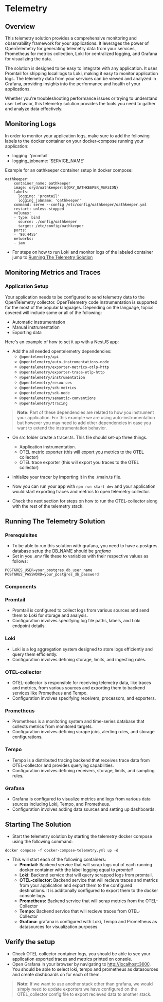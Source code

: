 # Telemetry

## Overview

This telemetry solution provides a comprehensive monitoring and observability framework for your applications. It leverages the power of OpenTelemetry for generating telemetry data from your services, Prometheus for metrics collection, Loki for centralized logging, and Grafana for visualizing the data.

The solution is designed to be easy to integrate with any application. It uses Promtail for shipping local logs to Loki, making it easy to monitor application logs. The telemetry data from your services can be viewed and analyzed in Grafana, providing insights into the performance and health of your applications.

Whether you're troubleshooting performance issues or trying to understand user behavior, this telemetry solution provides the tools you need to gather and analyze data effectively.

## Monitoring Logs

In order to monitor your application logs, make sure to add the following labels to the docker container on your docker-compose running your application:

- logging: 'promtail'
- logging_jobname: 'SERVICE_NAME'

Example for an oathkeeper container setup in docker compose:

```docker
oathkeeper:
    container_name: oathkeeper
    image: oryd/oathkeeper:${ORY_OATHKEEPER_VERSION}
    labels:
      logging: 'promtail'
      logging_jobname: 'oathkeeper'
    command: serve --config /etc/config/oathkeeper/oathkeeper.yml
    restart: unless-stopped
    volumes:
    - type: bind
      source: ./config/oathkeeper
      target: /etc/config/oathkeeper
    ports:
    - '80:4455'
    networks:
    - iam
```

- For steps on how to run Loki and monitor logs of the labeled container jump to [Running The Telemetry Solution](#running-the-telemetry-solution)

## Monitoring Metrics and Traces

### Application Setup

Your application needs to be configured to send telemetry data to the OpenTelemetry collector. OpenTelemetry code instrumentation is supported for the most of the popular languages. Depending on the language, topics covered will include some or all of the following:

- Automatic instrumentation
- Manual instrumentation
- Exporting data

Here's an example of how to set it up with a NestJS app:

- Add the all needed opentelemetry dependencies:
  - `@opentelemetry/api`
  - `@opentelemetry/auto-instrumentations-node`
  - `@opentelemetry/exporter-metrics-otlp-http`
  - `@opentelemetry/exporter-trace-otlp-http`
  - `@opentelemetry/instrumentation`
  - `@opentelemetry/resources`
  - `@opentelemetry/sdk-metrics`
  - `@opentelemetry/sdk-node`
  - `@opentelemetry/semantic-conventions`
  - `@opentelemetry/tracing`

> **Note:** Part of these dependencies are related to how you instrument your application. For this example we are using auto-instrumentation but however you may need to add other dependencies in case you want to extend the instrumentation behavior.

- On src folder create a tracer.ts. This file should set-up three things.
  - Application instrumentation.
  - OTEL metric exporter (this will export you metrics to the OTEL collector)
  - OTEL trace exporter (this will export you traces to the OTEL collector)

- Initialize your tracer by importing it in the ./main.ts file.

- Now you can run your app with `npm run start dev` and your application would start exporting traces and metrics to open telemetry collector.

- Check the next section for steps on how to run the OTEL-collector along with the rest of the telemetry stack.

## Running The Telemetry Solution

### Prerequisites

- To be able to run this solution with grafana, you need to have a postgres database setup the DB_NAME should be *grafana*
- Set in you .env file these to variables with their respective values as follows:

```
POSTGRES_USER=your_postgres_db_user_name
POSTGRES_PASSWORD=your_postgres_db_password
```

### Components

### Promtail

- Promtail is configured to collect logs from various sources and send them to Loki for storage and analysis.
- Configuration involves specifying log file paths, labels, and Loki endpoint details.

### Loki

- Loki is a log aggregation system designed to store logs efficiently and query them efficiently.
- Configuration involves defining storage, limits, and ingesting rules.

### OTEL-collector

- OTEL-collector is responsible for receiving telemetry data, like traces and metrics, from various sources and exporting them to backend services like Prometheus and Tempo.
- Configuration involves specifying receivers, processors, and exporters.

### Prometheus

- Prometheus is a monitoring system and time-series database that collects metrics from monitored targets.
- Configuration involves defining scrape jobs, alerting rules, and storage configurations.

### Tempo

- Tempo is a distributed tracing backend that receives trace data from OTEL-collector and provides querying capabilities.
- Configuration involves defining receivers, storage, limits, and sampling rules.

### Grafana

- Grafana is configured to visualize metrics and logs from various data sources including Loki, Tempo, and Prometheus.
- Configuration involves adding data sources and setting up dashboards.

## Starting The Solution

- Start the telemetry solution by starting the telemetry docker compose using the following command:

```
docker compose -f docker-compose-telemetry.yml up -d
```

- This will start each of the following containers:
  - **Promtail:** Backend service that will scrap logs out of each running docker container with the label logging equal to *promtail*
  - **Loki:** Backend service that will query scrapped logs from promtail.
  - **OTEL-collector:** Backend service that will recieve traces and metrics from your application and export them to the configured destinations. It is additonally configured to export them to the docker console logs.
  - **Prometheus:** Backend service that will scrap metrics from the OTEL-Collector
  - **Tempo:** Backend service that will recieve traces from OTEL-Collector
  - **Grafana:** grafana is configured with Loki, Tempo and Prometheus as datasources for visualization purposes

## Verify the setup

- Check OTEL-collector container logs, you should be able to see your application exported traces and metrics printed on console.  
- Open Grafana in your browser by navigating to <http://localhost:3000>. You should be able to select loki, tempo and prometheus as datasources and create dashboards on for each of them.

> **Note:** If we want to use another stack other than grafana, we would simply need to update exporters we have configured on the OTEL_collector config file to export recieved data to another stack.
